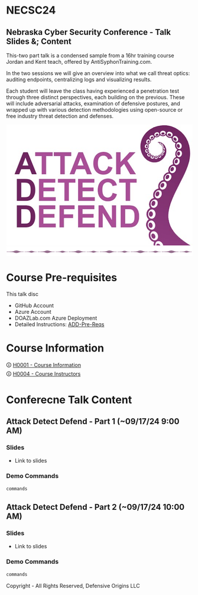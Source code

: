 # NECSC24

## Nebraska Cyber Security Conference - Talk Slides &; Content

This-two part talk is a condensed sample from a 16hr training course Jordan and Kent teach, offered by AntiSyphonTraining.com.

In the two sessions we will give an overview into what we call threat optics: auditing endpoints, centralizing logs and visualizing results.

Each student will leave the class having experienced a penetration test through three distinct perspectives, each building on the previous. These will include adversarial attacks, examination of defensive postures, and wrapped up with various detection methodologies using open-source or free industry threat detection and defenses.




![Attack Detect Defend](Z-images/logo/add.png)
![DIV1]


# Course Pre-requisites
This talk disc
- GitHub Account 
- Azure Account 
- DOAZLab.com Azure Deployment
- Detailed Instructions: [ADD-Pre-Reqs](https://github.com/DefensiveOrigins/ADD-PreReqs/blob/main/README.md) 

# Course Information 
&#x1F6C8;  [H0001 - Course Information][H0001]  
&#x1F6C8;  [H0004 - Course Instructors][H0004]  




# Conferecne Talk Content    

## Attack Detect Defend - Part 1 (~09/17/24 9:00 AM)

### Slides
- Link to slides

### Demo Commands

``` bash
commands
```


## Attack Detect Defend - Part 2 (~09/17/24 10:00 AM)

### Slides
- Link to slides

### Demo Commands

``` bash
commands
```


Copyright - All Rights Reserved, Defensive Origins LLC
<!-- DO-MD-FOOTER-END -->

<!-- DO-MD-SHORTCUTS-START -->
[Home]: ./README.md
[evidref]: 9-Others/Cheatsheets/EventIDs.md
[addlogo]:Z-images/logo/add.png
[addlogosm]:Z-images/logo/addsm.png
[addlogo]:../../Z-images/logo/add.png
[addlogosm]:../../Z-images/logo/addsm.png
[WWHF]: https://wildwesthackinfest.com/
[XXXX]: https://www.google.com
[ph_jd]: Z-images/photo/jd1.png
[ph_ki]: Z-images/photo/ki1.png
[H0004]: /9-Others/H0040-Instructors/README.md
[H0001]: /9-Others/H0001/README.md
[DOImage]: Z-images/do_darkbackground.jpg
[DOImage]:Z-images/do_darkbackground.jpg
[DefOrg]: https://defensiveorigins.com/
[Div1]: Z-images/div/div1.png
[Div2]: Z-images/div/div2.png
[DO]: https://www.defensiveorigins.com
[DO1]: Z-images/logo/DO1.png
[DO1sm]: Z-images/logo/DO1sm.png
[DOAboutUs]: https://defensiveorigins.com/about-us
[DOAZLab]: https://www.doazlab.com
[DOAZLab-Github]: https://github.com/DefensiveOrigins/DO-LAB
[1]: https://defensiveorigins.com/
[2]: https://wildwesthackinfest.com/training/
[APT]:https://github.com/DefensiveOrigins/AtomicPurpleTeam
